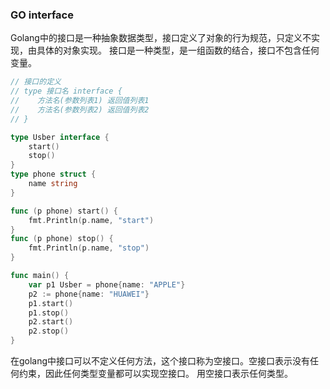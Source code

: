 ### GO interface

Golang中的接口是一种抽象数据类型，接口定义了对象的行为规范，只定义不实现，由具体的对象实现。
接口是一种类型，是一组函数的结合，接口不包含任何变量。

```go
// 接口的定义
// type 接口名 interface {
//    方法名(参数列表1) 返回值列表1
//    方法名(参数列表2) 返回值列表2
// }

type Usber interface {
	start()
	stop()
}
type phone struct {
	name string
}

func (p phone) start() {
	fmt.Println(p.name, "start")
}
func (p phone) stop() {
	fmt.Println(p.name, "stop")
}

func main() {
	var p1 Usber = phone{name: "APPLE"}
	p2 := phone{name: "HUAWEI"}
	p1.start()
	p1.stop()
	p2.start()
	p2.stop()
}
```

在golang中接口可以不定义任何方法，这个接口称为空接口。空接口表示没有任何约束，因此任何类型变量都可以实现空接口。
用空接口表示任何类型。